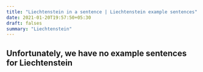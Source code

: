 ```yaml
---
title: "Liechtenstein in a sentence | Liechtenstein example sentences"
date: 2021-01-20T19:57:50+05:30
draft: falses
summary: "Liechtenstein"
---
```

## Unfortunately, we have no example sentences for Liechtenstein                 
